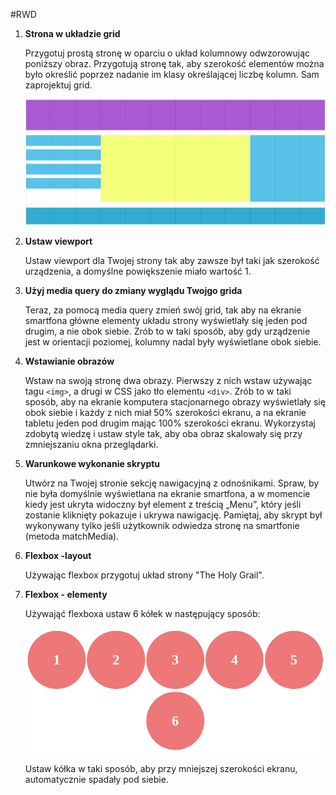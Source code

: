 #RWD

1. **Strona w układzie grid**

	Przygotuj prostą stronę w oparciu o układ kolumnowy odwzorowując poniższy obraz. Przygotują stronę tak, aby szerokość elementów można było określić poprzez nadanie im klasy określającej liczbę kolumn. Sam zaprojektuj grid.

	![grid](images/grid.jpg)

2. **Ustaw viewport**

	Ustaw viewport dla Twojej strony tak aby zawsze był taki jak szerokość urządzenia, a domyślne powiększenie miało wartość 1.

3. **Użyj media query do zmiany wyglądu Twojgo grida**

	Teraz, za pomocą media query zmień swój grid, tak aby na ekranie smartfona główne elementy układu strony wyświetlały się jeden pod drugim, a nie obok siebie. Zrób to w taki sposób, aby gdy urządzenie jest w orientacji poziomej, kolumny nadal były wyświetlane obok siebie. 

4. **Wstawianie obrazów**

	Wstaw na swoją stronę dwa obrazy. Pierwszy z nich wstaw używając tagu ```<img>```, a drugi w CSS jako tło elementu ```<div>```. Zrób to w taki sposób, aby na ekranie komputera stacjonarnego obrazy wyświetlały się obok siebie i każdy z nich miał 50% szerokości ekranu, a na ekranie tabletu jeden pod drugim mając 100% szerokości ekranu.
	Wykorzystaj zdobytą wiedzę i ustaw style tak, aby oba obraz skalowały się przy zmniejszaniu okna przeglądarki.


5. **Warunkowe wykonanie skryptu**

	Utwórz na Twojej stronie sekcję nawigacyjną z odnośnikami. Spraw, by nie była domyślnie wyświetlana na ekranie smartfona, a w momencie kiedy jest ukryta widoczny był element z treścią „Menu”, który jeśli zostanie kliknięty pokazuje i ukrywa nawigację. Pamiętaj, aby skrypt był wykonywany tylko jeśli użytkownik odwiedza stronę na smartfonie (metoda matchMedia).

6. **Flexbox -layout**

	Używając flexbox przygotuj układ strony "The Holy Grail".

7. **Flexbox - elementy**

	Używająć flexboxa ustaw 6 kółek w następujący sposób:

	![Flexbox](images/flex1.jpg)

	Ustaw kółka w taki sposób, aby przy mniejszej szerokości ekranu, automatycznie spadały pod siebie.